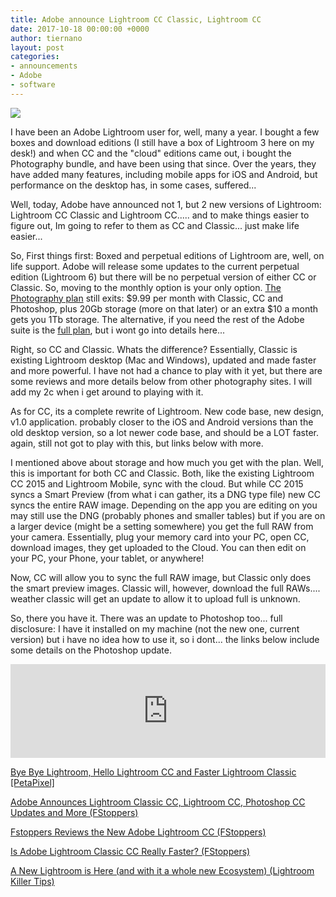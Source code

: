 ```yaml
---
title: Adobe announce Lightroom CC Classic, Lightroom CC
date: 2017-10-18 00:00:00 +0000
author: tiernano
layout: post
categories:
- announcements
- Adobe
- software
---
```


![](https://images.tiernanotoole.net/Image/?inputImage=geekphotographer/lightroom-cc.PNG)

I have been an Adobe Lightroom user for, well, many a year. I bought a few boxes and download editions (I still have a box of Lightroom 3 here on my desk!) and when CC and the "cloud" editions came out, i bought the Photography bundle, and have been using that since. Over the years, they have added many features, including mobile apps for iOS and Android, but performance on the desktop has, in some cases, suffered...

Well, today, Adobe have announced not 1, but 2 new versions of Lightroom: Lightroom CC Classic and Lightroom CC..... and to make things easier to figure out, Im going to refer to them as CC and Classic... just make life easier...

So, First things first: Boxed and perpetual editions of Lightroom are, well, on life support. Adobe will release some updates to the current perpetual edition (Lightroom 6) but there will be no perpetual version of either CC or Classic. So, moving to the monthly option is your only option. [The Photography plan](http://www.adobe.com/creativecloud/photography.html) still exits: $9.99 per month with Classic, CC and Photoshop, plus 20Gb storage (more on that later) or an extra $10 a month gets you 1Tb storage. The alternative, if you need the rest of the Adobe suite is the [full plan](https://www.adobe.com/ie/creativecloud/plans.html), but i wont go into details here...

Right, so CC and Classic. Whats the difference? Essentially, Classic is existing Lightroom desktop (Mac and Windows), updated and made faster and more powerful. I have not had a chance to play with it yet, but there are some reviews and more details below from other photography sites. I will add my 2c when i get around to playing with it.

As for CC, its a complete rewrite of Lightroom. New code base, new design, v1.0 application. probably closer to the iOS and Android versions than the old desktop version, so a lot newer code base, and should be a LOT faster. again, still not got to play with this, but links below with more.

I mentioned above about storage and how much you get with the plan. Well, this is important for both CC and Classic. Both, like the existing Lightroom CC 2015 and Lightroom Mobile, sync with the cloud. But while CC 2015 syncs a Smart Preview (from what i can gather, its a DNG type file) new CC syncs the entire RAW image. Depending on the app you are editing on you may still use the DNG (probably phones and smaller tables) but if you are on a larger device (might be a setting somewhere) you get the full RAW from your camera. Essentially, plug your memory card into your PC, open CC, download images, they get uploaded to the Cloud. You can then edit on your PC, your Phone, your tablet, or anywhere!

Now, CC will allow you to sync the full RAW image, but Classic only does the smart preview images. Classic will, however, download the full RAWs.... weather classic will get an update to allow it to upload full is unknown.

So, there you have it. There was an update to Photoshop too... full disclosure: I have it installed on my machine (not the new one, current version) but i have no idea how to use it, so i dont... the links below include some details on the Photoshop update.

<iframe width="100%" height="auto" src="https://www.youtube.com/embed/eDhzGtwNCGg" frameborder="0" allowfullscreen="" async="" preload=""></iframe>

[Bye Bye Lightroom, Hello Lightroom CC and Faster Lightroom Classic [PetaPixel]](https://petapixel.com/2017/10/18/bye-bye-lightroom-hello-lightroom-cc-faster-lightroom-classic/)

[Adobe Announces Lightroom Classic CC, Lightroom CC, Photoshop CC Updates and More (FStoppers)](https://fstoppers.com/apps/adobe-announces-lightroom-classic-cc-lightroom-cc-photoshop-cc-updates-and-more-200026)

[Fstoppers Reviews the New Adobe Lightroom CC (FStoppers)](https://fstoppers.com/apps/fstoppers-reviews-new-adobe-lightroom-cc-200049)

[Is Adobe Lightroom Classic CC Really Faster? (FStoppers)](https://fstoppers.com/apps/adobe-lightroom-classic-cc-really-faster-200058)

[A New Lightroom is Here (and with it a whole new Ecosystem) (Lightroom Killer Tips)](https://lightroomkillertips.com/new-lightroom-whole-new-ecosystem/)

